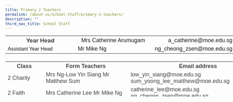 ```yaml
---
title: Primary 2 Teachers
permalink: /about-us/School-Staff/primary-2-teachers/
description: ""
third_nav_title: School Staff
---
```

  

<table class="iveo_table ives_tab_simple ive_eobj_center" style="width: 785.362px; height: 67px;">

<tbody>

<tr>

<th style="width: 230px;"><font size="4"><font color="#444444">Year Head</font></font></th>

<th style="width: 247px;"><font size="4" face="arial, sans-serif"><span style="font-weight: normal;">Mrs Catherine Arumugam</span></font></th>

<th style="width: 308px;"><font face="arial, sans-serif"><span style="font-weight: normal;"><font size="4">a_catherine@moe.edu.sg</font></span><span style="font-weight: 500;"></span></font></th>

</tr>

<tr>

<td><font face="arial, sans-serif">Assistant Year Head</font></td>

<td><font face="arial, sans-serif" size="4">Mr Mike Ng</font></td>

<td><font face="arial, sans-serif"> <font size="4">ng_cheong_zsen@moe.edu.sg</font></font></td>

</tr>

</tbody>

</table>

<table class="iveo_table ives_tab_simple ive_eobj_center" style="width: 843.862px; height: 113px;">

<tbody>

<tr>

<th style="width: 112px;"><font size="4" color="#444444" face="arial, sans-serif">Class</font></th>

<th style="width: 281px;"><font size="4" color="#444444" face="arial, sans-serif">Form Teachers</font></th>

<th style="width: 301px;"><font size="4" color="#444444" face="arial, sans-serif">Email address</font></th>

</tr>

<tr>

<td><font size="4" color="#444444" face="arial, sans-serif">2 Charity</font></td>

<td><font size="4" color="#444444" face="arial, sans-serif"><span lang="EN-SG" style="line-height: 107%;"></span><span lang="EN-SG" class="">Mrs Ng-Low Yin Siang</span>  
<span lang="EN-SG" style="line-height: 107%;"></span><span lang="EN-SG" class="">Mr Matthew Sum</span>  
</font></td>

<td><font size="4" color="#444444" face="arial, sans-serif"><span lang="EN-SG" style="line-height: 107%;"></span>low_yin_siang@moe.edu.sg  
sum_yoong_lee_matthew@moe.edu.sg  
</font></td>

</tr>

<tr>

<td><font size="4" color="#444444" face="arial, sans-serif">2 Faith</font></td>

<td><font size="4" color="#444444" face="arial, sans-serif"><span lang="EN-SG" class="">Mrs Catherine Lee</span>  
Mr Mike Ng  
</font></td>

<td><font size="4" color="#444444" face="arial, sans-serif">catherine_lee@moe.edu.sg  
ng_cheong_zsen@moe.edu.sg  
</font></td>

</tr>

<tr>

<td><font size="4" color="#444444" face="arial, sans-serif">2 Grace</font></td>

<td><font size="4" color="#444444" face="arial, sans-serif">Mrs Charn Ve' Joy  
Mdm Kunasuntari  
</font></td>

<td><font size="4" color="#444444" face="arial, sans-serif">ong_ve_joy@moe.edu.sg  
kunasuntari_marimuthu@moe.edu.sg  
</font></td>

</tr>

<tr>

<td><font size="4" color="#444444" face="arial, sans-serif">2 Hope</font></td>

<td><font size="4" color="#444444" face="arial, sans-serif"><span lang="EN-SG" class="">Mrs Khairiyanie Aziz</span>  
Mdm Lu Yangfan  
</font></td>

<td><font size="4" color="#444444" face="arial, sans-serif"><span lang="EN-SG" style="line-height: 107%;"></span>khairiyanie_abdul_aziz@moe.edu.sg  
lu_yangfan@moe.edu.sg  
</font></td>

</tr>

<tr>

<td><font size="4" color="#444444" face="arial, sans-serif">2 Joy</font></td>

<td><font size="4" color="#444444" face="arial, sans-serif">Mrs Pauline Leong  
<span lang="EN-SG" style="line-height: 15.6933px;"></span><span lang="EN-SG" class="">Mdm Ruzanna Supar</span></font></td>

<td><font size="4" color="#444444" face="arial, sans-serif">ho_soo_khim@moe.edu.sg  
ruzanna_supar@moe.edu.sg  
</font></td>

</tr>

<tr>

<td><font size="4" color="#444444" face="arial, sans-serif">2 Love</font></td>

<td><font size="4" color="#444444" face="arial, sans-serif">Mr Melvin Ow  
Mrs Ong-Chia Peishan  
<span lang="EN-SG" class=""></span></font></td>

<td><font size="4" color="#444444" face="arial, sans-serif">ow_weng_wai_melvin@moe.edu.sg  
chia_peishan@moe.edu.sg  
</font></td>

</tr>

<tr>

<td><font size="4" color="#444444" face="arial, sans-serif">2 Patience  

</font></td>

<td><font size="4" color="#444444" face="arial, sans-serif"><span lang="EN-SG" class=""></span>Ms Wulan  
Ms Koh Seok Hui  
<span lang="EN-SG" class=""></span></font></td>

<td><font size="4" color="#444444" face="arial, sans-serif"><span lang="EN-SG" style="line-height: 107%;"></span>wulandari_sukma_muhammad_rahiman@moe.edu.sg  
koh_seok_hui@moe.edu.sg  
</font></td>

</tr>

<tr>

<td><font size="4" color="#444444" face="arial, sans-serif">2 Wisdom</font></td>

<td><font size="4" color="#444444" face="arial, sans-serif">Mdm Loo Kum Yok  
Mdm Zhang Fu Lei  
</font></td>

<td><font color="#444444" face="arial, sans-serif"><font size="4">loo_kum_yok@moe.edu.sg  
</font><font size="4">zhang_fulei@moe.edu.sg</font></font>  
</td>

</tr>

</tbody>

</table>